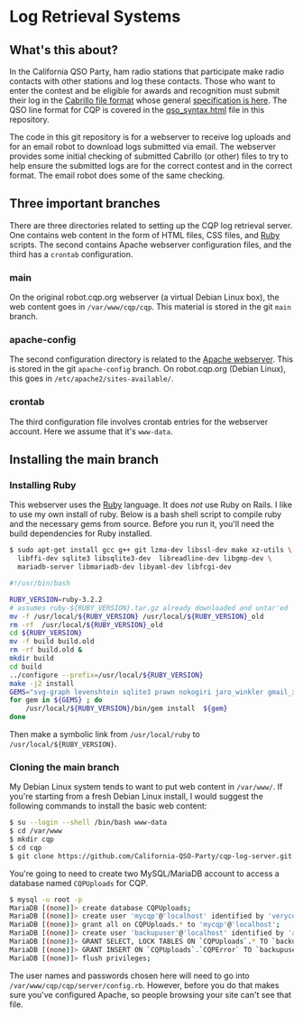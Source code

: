 # Log Retrieval Systems

## What's this about?

In the California QSO Party, ham radio stations that participate make
radio contacts with other stations and log these contacts. Those who
want to enter the contest and be eligible for awards and recognition
must submit their log in the [Cabrillo file
format](http://www.arrl.org/cabrillo-format-tutorial) whose general
[specification is here](https://wwrof.org/cabrillo/). The QSO line
format for CQP is covered in the [qso_syntax.html](qso_syntax.html)
file in this repository.

The code in this git repository is for a webserver to receive log
uploads and for an email robot to download logs submitted via
email. The webserver provides some initial checking of submitted
Cabrillo (or other) files to try to help ensure the submitted logs are
for the correct contest and in the correct format. The email robot
does some of the same checking.

## Three important branches

There are three directories related to setting up the CQP log
retrieval server. One contains web content in the form of HTML files,
CSS files, and [Ruby](https://ruby-lang.org/) scripts. The second
contains Apache webserver configuration files, and the third has a
`crontab` configuration.

### main

On the original robot.cqp.org webserver (a virtual Debian Linux box),
the web content goes in `/var/www/cqp/cqp`. This material is stored in
the git `main` branch.

### apache-config

The second configuration directory is related to the [Apache
webserver](https:///httpd.apache.org). This is stored in the git
`apache-config` branch. On robot.cqp.org (Debian Linux), this goes in
`/etc/apache2/sites-available/`.

### crontab

The third configuration file involves crontab entries for the
webserver account. Here we assume that it's `www-data`.

## Installing the main branch

### Installing Ruby

This webserver uses the [Ruby](https://ruby-lang.org/) language. It
does *not* use Ruby on Rails. I like to use my own install of ruby.
Below is a bash shell script to compile ruby and the necessary gems
from source. Before you run it, you'll need the build dependencies for
Ruby installed.

```sh
$ sudo apt-get install gcc g++ git lzma-dev libssl-dev make xz-utils \ 
  libffi-dev sqlite3 libsqlite3-dev  libreadline-dev libgmp-dev \
  mariadb-server libmariadb-dev libyaml-dev libfcgi-dev
```

```sh
#!/usr/bin/bash

RUBY_VERSION=ruby-3.2.2
# assumes ruby-${RUBY_VERSION}.tar.gz already downloaded and untar'ed
mv -f /usr/local/${RUBY_VERSION} /usr/local/${RUBY_VERSION}_old
rm -rf  /usr/local/${RUBY_VERSION}_old
cd ${RUBY_VERSION}
mv -f build build.old
rm -rf build.old &
mkdir build
cd build
../configure --prefix=/usr/local/${RUBY_VERSION}
make -j2 install
GEMS="svg-graph levenshtein sqlite3 prawn nokogiri jaro_winkler gmail_xoauth fcgi caxlsx gd gmail gmail-imap hoe humanize amatch mysql2 oauth2 ruby-xz"
for gem in ${GEMS} ; do
    /usr/local/${RUBY_VERSION}/bin/gem install  ${gem}
done
```
Then make a symbolic link from `/usr/local/ruby` to `/usr/local/${RUBY_VERSION}`.

### Cloning the main branch

My Debian Linux system tends to want to put web content in
`/var/www/`. If you're starting from a fresh Debian Linux install, I
would suggest the following commands to install the basic web content:

```sh
$ su --login --shell /bin/bash www-data
$ cd /var/www
$ mkdir cqp
$ cd cqp
$ git clone https://github.com/California-QSO-Party/cqp-log-server.git cqp
```

You're going to need to create two MySQL/MariaDB account to access a database
named `CQPUploads` for CQP.

```sh
$ mysql -u root -p
MariaDB [(none)]> create database CQPUploads;
MariaDB [(none)]> create user 'mycqp'@'localhost' identified by 'verycomplexpassword';
MariaDB [(none)]> grant all on CQPUploads.* to 'mycqp'@'localhost';
MariaDB [(none)]> create user 'backupuser'@'localhost' identified by 'alsocomplexpassword';
MariaDB [(none)]> GRANT SELECT, LOCK TABLES ON `CQPUploads`.* TO `backupuser`@`localhost`;
MariaDB [(none)]> GRANT INSERT ON `CQPUploads`.`CQPError` TO `backupuser`@`localhost`;
MariaDB [(none)]> flush privileges;
```

The user names and passwords chosen here will need to go into
`/var/www/cqp/cqp/server/config.rb`. However, before you do that makes
sure you've configured Apache, so people browsing your site can't see
that file.
